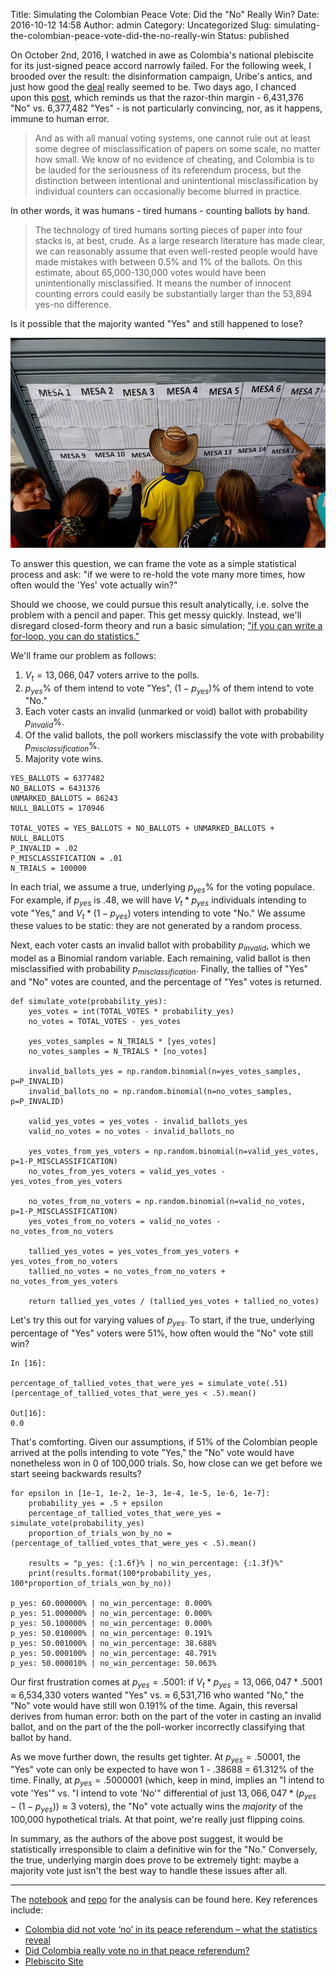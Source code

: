 Title: Simulating the Colombian Peace Vote: Did the "No" Really Win?
Date: 2016-10-12 14:58
Author: admin
Category: Uncategorized
Slug: simulating-the-colombian-peace-vote-did-the-no-really-win
Status: published

On October 2nd, 2016, I watched in awe as Colombia's national plebiscite
for its just-signed peace accord narrowly failed. For the following
week, I brooded over the result: the disinformation campaign, Uribe's
antics, and just how good the
[deal](https://www.youtube.com/playlist?list=PLa28R7QEiMblKeZ_OlZ_XfjjxjfeIhpuL)
really seemed to be. Two days ago, I chanced upon this
[post](https://theconversation.com/colombia-did-not-vote-no-in-its-peace-referendum-what-the-statistics-reveal-66471),
which reminds us that the razor-thin margin - 6,431,376 "No" vs.
6,377,482 "Yes" - is not particularly convincing, nor, as it happens,
immune to human error.

> And as with all manual voting systems, one cannot rule out at least
> some degree of misclassification of papers on some scale, no matter
> how small. We know of no evidence of cheating, and Colombia is to be
> lauded for the seriousness of its referendum process, but the
> distinction between intentional and unintentional misclassification by
> individual counters can occasionally become blurred in practice.

In other words, it was humans - tired humans - counting ballots by hand.

> The technology of tired humans sorting pieces of paper into four
> stacks is, at best, crude. As a large research literature has made
> clear, we can reasonably assume that even well-rested people would
> have made mistakes with between 0.5% and 1% of the ballots. On this
> estimate, about 65,000-130,000 votes would have been unintentionally
> misclassified. It means the number of innocent counting errors could
> easily be substantially larger than the 53,894 yes-no difference.

Is it possible that the majority wanted "Yes" and still happened to
lose?

![](images/colombian_plebiscite_vote.jpg)

To answer this question, we can frame the vote as a simple statistical
process and ask: "if we were to re-hold the vote many more times, how
often would the 'Yes' vote actually win?"

Should we choose, we could pursue this result analytically, i.e. solve
the problem with a pencil and paper. This get messy quickly. Instead,
we'll disregard closed-form theory and run a basic simulation; ["if you
can write a for-loop, you can do
statistics."](https://speakerdeck.com/jakevdp/statistics-for-hackers)

We'll frame our problem as follows:

1. $V_t=13,066,047$ voters arrive to the polls.
2. $p_{yes}\%$ of them intend to vote "Yes", $(1-p_{yes})\%$ of
them intend to vote "No."
3. Each voter casts an invalid (unmarked or void) ballot with
probability $p_{invalid}\%$.
4. Of the valid ballots, the poll workers misclassify the vote with
probability $p_{misclassification}\%$.
5. Majority vote wins.

```
YES_BALLOTS = 6377482
NO_BALLOTS = 6431376
UNMARKED_BALLOTS = 86243
NULL_BALLOTS = 170946

TOTAL_VOTES = YES_BALLOTS + NO_BALLOTS + UNMARKED_BALLOTS + NULL_BALLOTS
P_INVALID = .02
P_MISCLASSIFICATION = .01
N_TRIALS = 100000
```

In each trial, we assume a true, underlying $p_{yes}\%$ for the
voting populace. For example, if $p_{yes}$ is .48, we will have
$V_t * p_{yes}$ individuals intending to vote "Yes," and $V_t *
(1-p_{yes})$ voters intending to vote "No." We assume these values to
be static: they are not generated by a random process.

Next, each voter casts an invalid ballot with probability
$p_{invalid}$, which we model as a Binomial random variable.
Each remaining, valid ballot is then misclassified with probability
$p_{misclassification}$. Finally, the tallies of "Yes" and "No" votes
are counted, and the percentage of "Yes" votes is returned.

```
def simulate_vote(probability_yes):
    yes_votes = int(TOTAL_VOTES * probability_yes)
    no_votes = TOTAL_VOTES - yes_votes

    yes_votes_samples = N_TRIALS * [yes_votes]
    no_votes_samples = N_TRIALS * [no_votes]

    invalid_ballots_yes = np.random.binomial(n=yes_votes_samples, p=P_INVALID)
    invalid_ballots_no = np.random.binomial(n=no_votes_samples, p=P_INVALID)

    valid_yes_votes = yes_votes - invalid_ballots_yes
    valid_no_votes = no_votes - invalid_ballots_no

    yes_votes_from_yes_voters = np.random.binomial(n=valid_yes_votes, p=1-P_MISCLASSIFICATION)
    no_votes_from_yes_voters = valid_yes_votes - yes_votes_from_yes_voters

    no_votes_from_no_voters = np.random.binomial(n=valid_no_votes, p=1-P_MISCLASSIFICATION)
    yes_votes_from_no_voters = valid_no_votes - no_votes_from_no_voters

    tallied_yes_votes = yes_votes_from_yes_voters + yes_votes_from_no_voters
    tallied_no_votes = no_votes_from_no_voters + no_votes_from_yes_voters

    return tallied_yes_votes / (tallied_yes_votes + tallied_no_votes)
```

Let's try this out for varying values of $p_{yes}$. To start, if the
true, underlying percentage of "Yes" voters were 51%, how often would
the "No" vote still win?

```
In [16]:

percentage_of_tallied_votes_that_were_yes = simulate_vote(.51)
(percentage_of_tallied_votes_that_were_yes < .5).mean()

Out[16]:
0.0
```

That's comforting. Given our assumptions, if 51% of the Colombian people
arrived at the polls intending to vote "Yes," the "No" vote would have
nonetheless won in 0 of 100,000 trials. So, how close can we get before
we start seeing backwards results?

```
for epsilon in [1e-1, 1e-2, 1e-3, 1e-4, 1e-5, 1e-6, 1e-7]:
    probability_yes = .5 + epsilon
    percentage_of_tallied_votes_that_were_yes = simulate_vote(probability_yes)
    proportion_of_trials_won_by_no = (percentage_of_tallied_votes_that_were_yes < .5).mean()

    results = "p_yes: {:1.6f}% | no_win_percentage: {:1.3f}%"
    print(results.format(100*probability_yes, 100*proportion_of_trials_won_by_no))

p_yes: 60.000000% | no_win_percentage: 0.000%
p_yes: 51.000000% | no_win_percentage: 0.000%
p_yes: 50.100000% | no_win_percentage: 0.000%
p_yes: 50.010000% | no_win_percentage: 0.191%
p_yes: 50.001000% | no_win_percentage: 38.688%
p_yes: 50.000100% | no_win_percentage: 48.791%
p_yes: 50.000010% | no_win_percentage: 50.063%
```

Our first frustration comes at $p_{yes} = .5001$: if $V_t *
p_{yes} = 13,066,047 * .5001$ ≈ 6,534,330 voters wanted "Yes" vs. ≈
6,531,716 who wanted "No," the "No" vote would have still won 0.191% of
the time. Again, this reversal derives from human error: both on the
part of the voter in casting an invalid ballot, and on the part of the
the poll-worker incorrectly classifying that ballot by hand.

As we move further down, the results get tighter. At $p_{yes} =
.50001$, the "Yes" vote can only be expected to have won 1 - .38688 =
61.312% of the time. Finally, at $p_{yes} = .5000001$ (which, keep in
mind, implies an "I intend to vote 'Yes'" vs. "I intend to vote 'No'"
differential of just $13,066,047 * (p_{yes} - (1 - p_{yes}))
\approx 3$ voters), the "No" vote actually wins the *majority* of the
100,000 hypothetical trials. At that point, we're really just flipping
coins.

In summary, as the authors of the above post suggest, it would be
statistically irresponsible to claim a definitive win for the
"No." Conversely, the true, underlying margin does prove to be extremely
tight: maybe a majority vote just isn't the best way to handle these
issues after all.

---

The [notebook](http://nbviewer.jupyter.org/github/cavaunpeu/colombia-vote-simulation/blob/master/colombia-vote-simulation.ipynb)
and [repo](https://github.com/cavaunpeu/colombia-vote-simulation) for
the analysis can be found here. Key references include:

-   [Colombia did not vote ‘no’ in its peace referendum – what the
    statistics
    reveal](https://theconversation.com/colombia-did-not-vote-no-in-its-peace-referendum-what-the-statistics-reveal-66471)
-   [Did Colombia really vote no in that peace
    referendum?](http://andrewgelman.com/2016/10/04/did-colombia-really-vote-no-in-that-peace-referendum/)
-   [Plebiscito
    Site](http://plebiscito.registraduria.gov.co/99PL/DPLZZZZZZZZZZZZZZZZZ_L1.htm)
